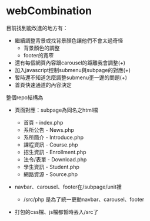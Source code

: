 # webCombination


目前找到能改進的地方有：

+ 繼續調整背景或找背景顏色讓他們不會太過奇怪
	+ 背景顏色的調整
	+ footer的寬窄
+ 還有每個網頁內容跟carousel的距離我會調整(+)
+ 加入javascript控制submenu與subpage的對應(+)
+ 暫時還不知道怎麼調整submenu歪一邊的問題(+)
+ 首頁快速通道的內容決定

整個repo結構為


+ 頁面對應：subpage為同名之html檔

	+ 首頁 - index.php
	+ 系所公告 - News.php
	+ 系所簡介 - Introduce.php
	+ 課程資訊 - Course.php
	+ 招生資訊 - Enrollment.php
	+ 法令/表單 - Download.php
	+ 學生資訊 - Student.php
	+ 網路資源 - Source.php

+ navbar、carousel、footer在/subpage/unit裡
	+ /src/php 是為了統一更動navbar、carousel、footer

+ 打包的css檔、js檔都暫時丟入/src了
